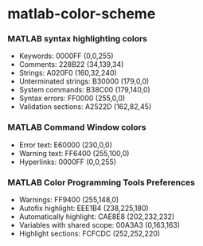 # matlab-color-scheme

### MATLAB syntax highlighting colors

- Keywords: 0000FF (0,0,255)
- Comments: 228B22 (34,139,34)
- Strings: A020F0 (160,32,240)
- Unterminated strings: B30000 (179,0,0)
- System commands: B38C00 (179,140,0)
- Syntax errors: FF0000 (255,0,0)
- Validation sections: A2522D (162,82,45)

### MATLAB Command Window colors
- Error text: E60000 (230,0,0)
- Warning text: FF6400 (255,100,0)
- Hyperlinks: 0000FF (0,0,255)

### MATLAB Color Programming Tools Preferences
- Warnings: FF9400 (255,148,0)
- Autofix highlight: EEE1B4 (238,225,180)
- Automatically highlight: CAE8E8 (202,232,232)
- Variables with shared scope: 00A3A3 (0,163,163)
- Highlight sections: FCFCDC (252,252,220)
